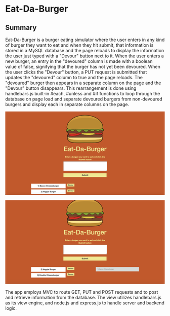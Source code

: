 # Eat-Da-Burger

## Summary

Eat-Da-Burger is a burger eating simulator where the user enters in any kind of burger they want to eat and when they hit submit, that information is stored in a MySQL database and the page reloads to display the information the user just typed with a "Devour" button next to it. When the user enters a new burger, an entry in the "devoured" column is made with a boolean value of false, signifying that the burger has not yet been devoured. When the user clicks the "Devour" button, a PUT request is submitted that updates the "devoured" column to true and the page reloads. The "devoured" burger then appears in a separate column on the page and the "Devour" button disappears. This rearrangement is done using handlebars.js built-in #each, #unless and #if functions to loop through the database on page load and separate devoured burgers from non-devoured burgers and display each in separate columns on the page. 

![Screenshot_1](screenshot_1.png)

![Screenshot_2](screenshot_2.png)

The app employs MVC to route GET, PUT and POST requests and to post and retrieve information from the database. The view utilizes handlebars.js as its view engine, and node.js and express.js to handle server and backend logic. 